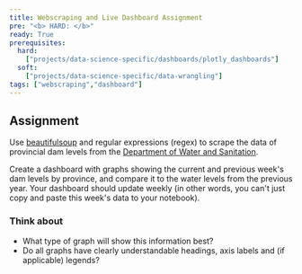```yaml
---
title: Webscraping and Live Dashboard Assignment
pre: "<b> HARD: </b>"
ready: True
prerequisites:
  hard:
    ["projects/data-science-specific/dashboards/plotly_dashboards"]
  soft:
    ["projects/data-science-specific/data-wrangling"]
tags: ["webscraping","dashboard"]    
---
```



## Assignment

Use [beautifulsoup](https://pypi.org/project/beautifulsoup4/) and regular expressions (regex) to scrape the data of provincial dam levels from the [Department of Water and Sanitation](http://www.dwa.gov.za/Hydrology/Weekly/SumProvince.aspx).

Create a dashboard with graphs showing the current and previous week's dam levels by province, and compare it to the water levels from the previous year. Your dashboard should update weekly (in other words, you can't just copy and paste this week's data to your notebook).

### Think about
- What type of graph will show this information best?
- Do all graphs have clearly understandable headings, axis labels and (if applicable) legends?
